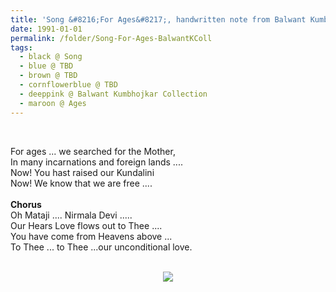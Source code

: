 ```yaml
---
title: 'Song &#8216;For Ages&#8217;, handwritten note from Balwant Kumbhojkar Collection'
date: 1991-01-01
permalink: /folder/Song-For-Ages-BalwantKColl
tags:
  - black @ Song
  - blue @ TBD
  - brown @ TBD
  - cornflowerblue @ TBD
  - deeppink @ Balwant Kumbhojkar Collection
  - maroon @ Ages   
---
```


<br>

<p>
For ages ... we searched for the Mother,<br>
In many incarnations and foreign lands ....<br>
Now! You hast raised our Kundalini<br>
Now! We know that we are free ....<br>
<br>
<b>Chorus</b><br>
Oh Mataji .... Nirmala Devi .....<br>
Our Hears Love flows out to Thee ....<br>
You have come from Heavens above ...<br>
To Thee ... to Thee ...our unconditional love.<br>
</p> 

<br>

<div style="text-align: center"><img src="https://pub-419291371d4c44a1b438e7d5a9e4e904.r2.dev/Song_'For_Ages'_(Balwant_Kumbhojkar_Collection).jpg" /></div>